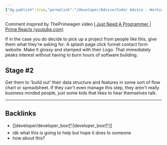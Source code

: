 ```yaml
---
{"dg-publish":true,"permalink":"/developer/Advice/Coder Advice - Working With 'Idea Men'/","created":"2024-02-29T22:19:55.758-06:00","updated":"2024-03-01T00:19:18.000-06:00"}
---
```


Comment inspired by ThePrimeagen video [I Just Need A Programmer | Prime Reacts (youtube.com)](https://www.youtube.com/watch?v=tIgIF5lve8U)

If in the case you do decide to pick up a project from people like this, give them what they're asking for: A splash page click funnel contact form website. Make it glossy and stamped with their Logo. That immediately peaks interest without having to burn hours of software building. 

## Stage #2
Get them to 'build out' their data structure and features in some sort of flow chart or spreadsheet. If they can't even manage this step, they aren't really business minded people, just some kids that likes to hear themselves talk.

---
## Backlinks
- [[developer/developer_box📦\|developer_box📦]]
- idk what this is going to help but hope it does to someone
- how about this?